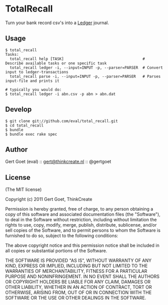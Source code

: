 TotalRecall
============

Turn your bank record csv's into a [Ledger](http://ledger-cli.org/3.0/doc/ledger3.html) journal.

Usage
------------

    $ total_recall
    Tasks:
      total_recall help [TASK]                                   # Describe available tasks or one specific task
      total_recall ledger -i, --input=INPUT -p, --parser=PARSER  # Convert input to ledger-transactions
      total_recall parse -i, --input=INPUT -p, --parser=PARSER   # Parses input-file and prints it

    # typically you would do:
    $ total_recall ledger -i abn.csv -p abn > abn.dat

Develop
------------
    
    $ git clone git://github.com/eval/total_recall.git
    $ cd total_recall
    $ bundle
    $ bundle exec rake spec

Author
------

Gert Goet (eval) :: gert@thinkcreate.nl :: @gertgoet

License
------

(The MIT license)

Copyright (c) 2011 Gert Goet, ThinkCreate

Permission is hereby granted, free of charge, to any person obtaining
a copy of this software and associated documentation files (the
"Software"), to deal in the Software without restriction, including
without limitation the rights to use, copy, modify, merge, publish,
distribute, sublicense, and/or sell copies of the Software, and to
permit persons to whom the Software is furnished to do so, subject to
the following conditions:

The above copyright notice and this permission notice shall be
included in all copies or substantial portions of the Software.

THE SOFTWARE IS PROVIDED "AS IS", WITHOUT WARRANTY OF ANY KIND,
EXPRESS OR IMPLIED, INCLUDING BUT NOT LIMITED TO THE WARRANTIES OF
MERCHANTABILITY, FITNESS FOR A PARTICULAR PURPOSE AND
NONINFRINGEMENT. IN NO EVENT SHALL THE AUTHORS OR COPYRIGHT HOLDERS BE
LIABLE FOR ANY CLAIM, DAMAGES OR OTHER LIABILITY, WHETHER IN AN ACTION
OF CONTRACT, TORT OR OTHERWISE, ARISING FROM, OUT OF OR IN CONNECTION
WITH THE SOFTWARE OR THE USE OR OTHER DEALINGS IN THE SOFTWARE.

